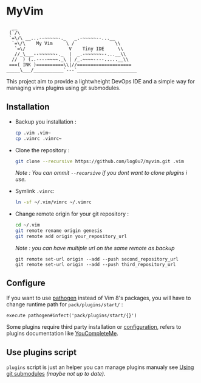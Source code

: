 # MyVim
```
  __
 (`/\
 `=\/\ __...--~~~~~-._   _.-~~~~~--...__
  `=\/\    My Vim     \ /               \\
   `=\/                V    Tiny IDE     \\
   //_\___--~~~~~~-._  |  _.-~~~~~~--...__\\
  //  ) (..----~~~~._\ | /_.~~~~----.....__\\
 ===( INK )==========\\|//====================
_____\___/___________`---`______________________
```
This project aim to provide a lightwheight DevOps IDE and a simple way for managing vims plugins using git submodules.

## Installation
- Backup you installation :
    ```bash
    cp .vim .vim~
    cp .vimrc .vimrc~ 
    ```

- Clone the repository :
    ```bash
    git clone --recursive https://github.com/log0u7/myvim.git .vim
    ```
    _Note : You can ommit `--recursive` if you dont want to clone plugins i use._

- Symlink `.vimrc`:
    ```bash
    ln -sf ~/.vim/vimrc ~/.vimrc
    ```
- Change remote origin for your git repository :
    ```bash
    cd ~/.vim
    git remote rename origin genesis
    git remote add origin your_repository_url
    ```
    _Note : you can have multiple url on the same remote as backup_
    ```
    git remote set-url origin --add --push second_repository_url
    git remote set-url origin --add --push third_repository_url
    ```

## Configure
If you want to use [pathogen](https://github.com/tpope/vim-pathogen) instead of Vim 8's packages,
you will have to change runtime path for `pack/plugins/start/` : 
```vimscript
execute pathogen#infect('pack/plugins/start/{}')
```

Some plugins require third party installation or [configuration](./vimrc), refers to plugins documentation like [YouCompleteMe](https://github.com/ycm-core/YouCompleteMe#installation).

## Use plugins script
`plugins` script is just an helper you can manage plugins manualy see [Using git submodules](./using-git-submodules.md) _(maybe not up to date)_.
